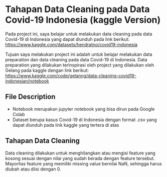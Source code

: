 # Tahapan Data Cleaning pada Data Covid-19 Indonesia (kaggle Version)

Pada project ini, saya belajar untuk melakukan data cleaning pada data Covid-19 di Indonesia yang dapat diunduh pada link berikut: https://www.kaggle.com/datasets/hendratno/covid19-indonesia

Tujuan saya melakukan project ini adalah untuk belajar melakukan data preparation dan data cleaning pada data Covid-19 di Indonesia. Data preparation yang dilakukan terinspirasi oleh project yang dilakukan oleh Gelang pada kaggle dengan link berikut:
https://www.kaggle.com/code/gelanng/data-cleaning-covid19-indonesian/notebook


## File Description

- Notebook merupakan jupyter notebook yang bisa dirun pada Google Colab
- Dataset berupa kasus Covid-19 di Indonesia dengan format .csv yang dapat diunduh pada link kaggle yang tertera di atas


## Tahapan Data Cleaning

Data cleaning dilakukan untuk menghilangkan atau mengisi feature yang kosong sesuai dengan nilai yang sudah berada dengan feature tersebut. Mayoritas feature yang memiliki missing value bernilai NaN, sehingga harus diubah atau diisi dengan 0.
